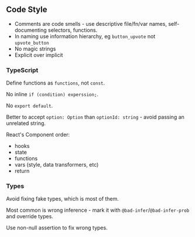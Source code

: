 ## Code Style

- Comments are code smells - use descriptive file/fn/var names, self-documenting selectors, functions.
- In naming use information hierarchy, eg `button_upvote` not `upvote_button`
- No magic strings
- Explicit over implicit

### TypeScript

Define functions as `functions`, not `const`.

No inline `if (condition) experssion;`.

No `export default`.

Better to accept `option: Option` than `optionId: string` - avoid passing an unrelated string. 

React's Component order:
- hooks
- state
- functions
- vars (style, data transformers, etc)
- return

### Types

Avoid fixing fake types, which is most of them.

Most common is wrong inference - mark it with `@bad-infer`/`@bad-infer-prob` and override types.

Use non-null assertion to fix wrong types.

